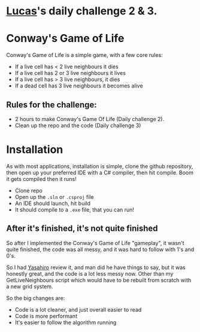 # [Lucas](https://github.com/lucasstarsz)'s daily challenge 2 & 3.

# Conway's Game of Life

Conway's Game of Life is a simple game, with a few core rules:
- If a live cell has < 2 live neighbours it dies
- If a live cell has 2 or 3 live neighbours it lives
- If a live cell has > 3 live neighbours, it dies
- If a dead cell has 3 live neighbours it becomes alive

## Rules for the challenge: 
- 2 hours to make Conway's Game Of Life (Daily challenge 2).
- Clean up the repo and the code (Daily challenge 3)

# Installation
As with most applications, installation is simple, clone the github repository, then open up your preferred IDE with a C# compiler, then hit compile. Boom it gets compiled then it runs!
- Clone repo
- Open up the `.sln` or `.csproj` file
- An IDE should launch, hit build
- It should compile to a `.exe` file, that you can run!

## After it's finished, it's not quite finished

So after I implemented the Conway's Game of Life "gameplay", it wasn't quite finished, the code was all messy, and it was hard to follow with 1's and 0's.

So I had [Yasahiro](https://github.com/oliverbooth) review it, and man did he have things to say, but it was honestly great, and the code is a lot less messy now. Other than my GetLiveNeighbours script which would have to be rebuilt from scratch with a new grid system.

So the big changes are:
- Code is a lot cleaner, and just overall easier to read
- Code is more performant
- It's easier to follow the algorithm running

